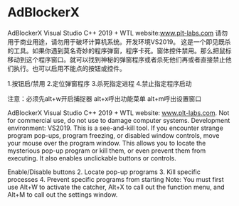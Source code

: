 # AdBlockerX
AdBlockerX Visual Studio C++ 2019 + WTL
website:www.plt-labs.com
请勿用于商业用途，请勿用于破坏计算机系统。开发环境VS2019。
这是一个即见既杀的工具。如果你遇到莫名奇妙的程序弹窗，程序卡死。窗体控件禁用。那么把鼠标移动到这个程序窗口。就可以找到神秘的弹窗程序或者杀死他们再或者直接禁止他们执行。也可以启用不能点的按钮或控件。

1.按钮启/禁用
2.定位弹窗程序
3.杀死指定进程
4.禁止指定程序启动

注意：必须先alt+w开启捕捉器
alt+x呼出功能菜单
alt+m呼出设置窗口

AdBlockerX Visual Studio C++ 2019 + WTL website: www.plt-labs.com. Not for commercial use, do not use to damage computer systems. Development environment: VS2019. This is a see-and-kill tool. If you encounter strange program pop-ups, program freezing, or disabled window controls, move your mouse over the program window. This allows you to locate the mysterious pop-up program or kill them, or even prevent them from executing. It also enables unclickable buttons or controls.

Enable/Disable buttons 2. Locate pop-up programs 3. Kill specific processes 4. Prevent specific programs from starting
Note: You must first use Alt+W to activate the catcher, Alt+X to call out the function menu, and Alt+M to call out the settings window.
